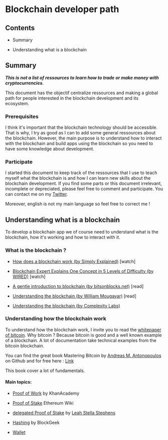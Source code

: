 
# Blockchain developer path

  

  

## Contents

  

  

- Summary

  

- Understanding what is a blockchain

  

  

## Summary

  

***This is not a list of ressources to learn how to trade or make money with cryptocurrencies.***

  

  

This document has the objectif centralize ressources and making a global path for people interested in the blockchain development and its ecosystem.

  

  

### Prerequisites

  

I think it's important that the blockchain technology should be accessible. That is why, I try as good as I can to add some general ressources about the blockchain. However, the main purpose is to understand how to interact with the blockchain and build apps using the blockchain so you need to have some knowledge about development.

  

  

### Participate

  

I started this document to keep track of the ressources that I use to teach myself what the blockchain is and how I can learn new skills about the blockchain development. If you find some parts or this document irrelevant, incomplete or depreciated, please feel free to comment and participate. You can contact me on my [Twitter](https://twitter.com/alexlabdev).

  

Moreover, english is not my main language so feel free to correct me !

  

  

## Understanding what is a blockchain

  

To develop a blockchain app we of course need to understand what is the blockchain, how it's working and how to interact with it.

  

  

### What is the blockchain ?

  

  

-  [How does a blockchain work (by Simply Explained)](https://www.youtube.com/watch?v=SSo_EIwHSd4) [watch]

  

-  [Blockchain Expert Explains One Concept in 5 Levels of Difficulty (by WIRED)](https://www.youtube.com/watch?v=hYip_Vuv8J0) [watch]

  

-  [A gentle introduction to blockchain (by bitsonblocks.net)](https://bitsonblocks.net/2015/09/09/a-gentle-introduction-to-blockchain-technology/) [read]

  

-  [Understanding the blockchain (by William Mougayar)](https://www.oreilly.com/people/william-mougayar) [read]

  

-  [Understanding the blockchain (by Complexity Labs)](https://www.youtube.com/watch?v=qOVAbKKSH10)

  

### Understanding how the blockchain work

  

  

To understand how the blockchain work, I invite you to read the [whitepaper of bitcoin](https://bitcoin.org/bitcoin.pdf). Why bitcoin ? Because bitcoin is good and a well known example of a blockchain. A lot of documentation take technical examples from the bitcoin blockchain.

 You can find the great book Mastering Bitcoin by [Andreas M. Antonopoulos](http://antonopoulos.com/) on Github and for free here : [Link
](https://github.com/bitcoinbook/bitcoinbook)

This book cover a lot of fundamentals.
  

#### Main topics:

 - [Proof of Work](https://www.khanacademy.org/economics-finance-domain/core-finance/money-and-banking/bitcoin/v/bitcoin-proof-of-work) by KhanAcademy
 - [Proof of Stake](https://github.com/ethereum/wiki/wiki/Proof-of-Stake-FAQ) Ethereum Wiki
 - [delegated Proof of Stake](https://hackernoon.com/explain-delegated-proof-of-stake-like-im-5-888b2a74897d) by [Leah Stella Stephens](https://hackernoon.com/@stellabelle?source=post_header_lockup)

- [Hashing](https://blockgeeks.com/guides/what-is-hashing/) by BlockGeek

- [Wallet](https://blockgeeks.com/guides/cryptocurrency-wallet-guide/)
